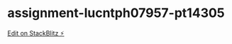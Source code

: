 # assignment-lucntph07957-pt14305

[Edit on StackBlitz ⚡️](https://stackblitz.com/edit/assignment-lucntph07957-pt14305)